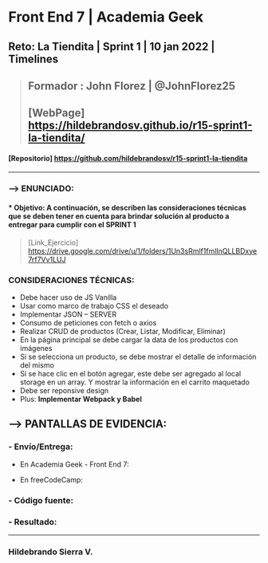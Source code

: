 # Front End 7 | Academia Geek
## Reto: La Tiendita | Sprint 1 | 10 jan 2022 | Timelines

> ## Formador : John Florez | @JohnFlorez25
> ## [WebPage] https://hildebrandosv.github.io/r15-sprint1-la-tiendita/
#### [Repositorio] https://github.com/hildebrandosv/r15-sprint1-la-tiendita
___
### --> ENUNCIADO:
#### * Objetivo: A continuación, se describen las consideraciones técnicas que se deben tener en cuenta para brindar solución al producto a entregar para cumplir con el SPRINT 1
> [Link_Ejercicio] https://drive.google.com/drive/u/1/folders/1Un3sRmlf1fmlInQLLBDxye7rf7Vv1LUJ
### CONSIDERACIONES TÉCNICAS:
* Debe hacer uso de JS Vanilla
* Usar como marco de trabajo CSS el deseado
* Implementar JSON – SERVER
* Consumo de peticiones con fetch o axios
* Realizar CRUD de productos (Crear, Listar, Modificar, Eliminar)
* En la página principal se debe cargar la data de los productos con imágenes
* Si se selecciona un producto, se debe mostrar el detalle de información del mismo
* Si se hace clic en el botón agregar, este debe ser agregado al local storage en un array. Y mostrar la información en el carrito maquetado
* Debe ser reponsive design
* Plus:  **Implementar Webpack y Babel**


## --> PANTALLAS DE EVIDENCIA:

### - Envío/Entrega:
+ En Academia Geek - Front End 7:

+ En freeCodeCamp:

### - Código fuente:

### - Resultado:

___
### Hildebrando Sierra V.

